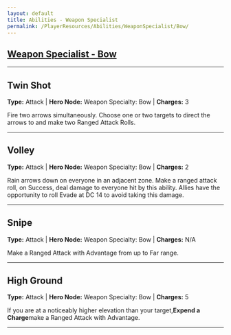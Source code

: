 ```yaml
---
layout: default
title: Abilities - Weapon Specialist
permalink: /PlayerResources/Abilities/WeaponSpecialist/Bow/
---
```

## [Weapon Specialist - Bow](#Bow)

---
## Twin Shot

**Type:** Attack | **Hero Node:** Weapon Specialty: Bow | **Charges:** 3

Fire two arrows simultaneously. Choose one or two targets to direct the arrows to and make two Ranged Attack Rolls.

---
## Volley

**Type:** Attack | **Hero Node:** Weapon Specialty: Bow | **Charges:** 2

Rain arrows down on everyone in an adjacent zone. Make a ranged attack roll, on Success, deal damage to everyone hit by this ability. Allies have the opportunity to roll Evade at DC 14 to avoid taking this damage.

---
## Snipe

**Type:** Attack | **Hero Node:** Weapon Specialty: Bow | **Charges:** N/A

Make a Ranged Attack with Advantage from up to Far range.

---
## High Ground

**Type:** Attack | **Hero Node:** Weapon Specialty: Bow | **Charges:** 5

If you are at a noticeably higher elevation than your target,**Expend a Charge**make a Ranged Attack with Advantage.

---